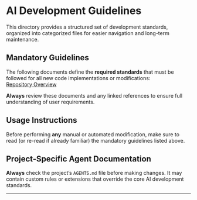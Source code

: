 # AI Development Guidelines

This directory provides a structured set of development standards, organized into categorized files for easier navigation and long-term maintenance.

## Mandatory Guidelines
The following documents define the **required standards** that must be followed for all new code implementations or modifications:  
[Repository Overview](./.ai/repository.md)

**Always** review these documents and any linked references to ensure full understanding of user requirements.

## Usage Instructions
Before performing **any** manual or automated modification, make sure to read (or re-read if already familiar) the mandatory guidelines listed above.  

## Project-Specific Agent Documentation
**Always** check the project’s `AGENTS.md` file before making changes. It may contain custom rules or extensions that override the core AI development standards.

---
